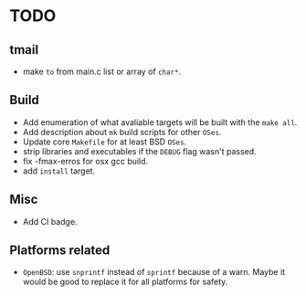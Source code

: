 # TODO

## tmail

  * make `to` from main.c list or array of `char*`.

## Build

  * Add enumeration of what avaliable targets will be built with the
`make all`.
  * Add description about `mk` build scripts for other `OSes`.
  * Update core `Makefile` for at least BSD `OSes`.
  * strip libraries and executables if the `DEBUG` flag wasn't passed.
  * fix -fmax-erros for osx gcc build.
  * add `install` target.

## Misc

  * Add CI badge.

## Platforms related

  * `OpenBSD`: use `snprintf` instead of `sprintf` because of a warn.
Maybe it would be good to replace it for all platforms for safety.
